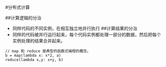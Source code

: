 #分布式计算

##计算逻辑的分治
- 同样代码的不同实例，在相互独立地并行执行
##计算结果的分治
- 同样的代码被并行运行起来，每个代码实例都处理一部分的数据，然后把每个实例处理的结果合并起来。 

```
// map 和 reduce 是典型的函数式编程的概念。
b = map(lambda x: x*2, a)
reduce(lambda x,y: x+y, b) 
```
